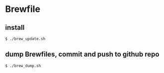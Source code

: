 Brewfile
========

## install

```sh
$ ./brew_update.sh
```

## dump Brewfiles, commit and push to github repo

```sh
$ ./brew_dump.sh
```
